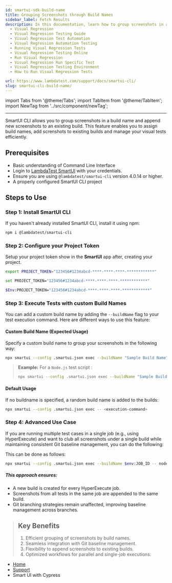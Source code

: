 ```yaml
---
id: smartui-sdk-build-name
title: Grouping Screenshots through Build Names
sidebar_label: Fetch Results
description: In this documentation, learn how to group screenshots in a single build across multiple executions.
  - Visual Regression
  - Visual Regression Testing Guide
  - Visual Regression Test Automation
  - Visual Regression Automation Testing
  - Running Visual Regression Tests
  - Visual Regression Testing Online
  - Run Visual Regression
  - Visual Regression Run Specific Test
  - Visual Regression Testing Environment
  - How to Run Visual Regression Tests

url: https://www.lambdatest.com/support/docs/smartui-cli/
slug: smartui-cli-build-name/
---
```


import Tabs from '@theme/Tabs';
import TabItem from '@theme/TabItem';
import NewTag from '../src/component/newTag';

---

<script type="application/ld+json"
      dangerouslySetInnerHTML={{ __html: JSON.stringify({
       "@context": "https://schema.org",
        "@type": "BreadcrumbList",
        "itemListElement": [{
          "@type": "ListItem",
          "position": 1,
          "name": "LambdaTest",
          "item": "https://www.lambdatest.com"
        },{
          "@type": "ListItem",
          "position": 2,
          "name": "Support",
          "item": "https://www.lambdatest.com/support/docs/"
        },{
          "@type": "ListItem",
          "position": 3,
          "name": "Smart Visual Testing",
          "item": "https://www.lambdatest.com/support/docs/smart-ui-cypress/"
        }]
      })
    }}
></script>

SmartUI CLI allows you to group screenshots in a build name and append new screenshots to an existing build. This feature enables you to assign build names, add screnshots to existing builds and manage your visual tests efficiently.


## Prerequisites

- Basic understanding of Command Line Interface
- Login to [LambdaTest SmartUI](https://smartui.lambdatest.com/) with your credentials.
- Ensure you are using `@lambdatest/smartui-cli` version 4.0.14 or higher.
- A properly configured SmartUI CLI project

## Steps to Use

### **Step 1:** Install SmartUI CLI

If you haven't already installed SmartUI CLI, install it using npm:

```bash
npm i @lambdatest/smartui-cli
```

### **Step 2:** Configure your Project Token

Setup your project token show in the **SmartUI** app after, creating your project.

<Tabs className="docs__val" groupId="language">
<TabItem value="MacOS/Linux" label="MacOS/Linux" default>

```bash
export PROJECT_TOKEN="123456#1234abcd-****-****-****-************"
```

</TabItem>
<TabItem value="Windows" label="Windows - CMD">

```bash
set PROJECT_TOKEN="123456#1234abcd-****-****-****-************"
```

</TabItem>
<TabItem value="Powershell" label="Windows-PS">

```bash
$Env:PROJECT_TOKEN="123456#1234abcd-****-****-****-************"
```
</TabItem>
</Tabs>

### **Step 3:** Execute Tests with custom Build Names

You can add a custom build name by adding the `--buildName` flag to your test execution command. Here are different ways to use this feature:

#### Custom Build Name (Expected Usage)
Specify a custom build name to group your screenshots in the following way:

```bash
npx smartui --config .smartui.json exec --buildName "Sample Build Name" -- <execution-command>
```
>**Example:**
 For a `Node.js` test script : 
>```bash
>npx smartui --config .smartui.json exec --buildName "Sample Build Name" -- node test.js
>```

#### Default Usage
If no buildname is specified, a random build name is added to the builds:

```bash
npx smartui --config .smartui.json exec -- <execution-command>
```



### **Step 4:** Advanced Use Case

If you are running multiple test cases in a single job (e.g., using HyperExecute) and want to club all screenshots under a single build while maintaining consistent Git baseline management, you can do the following:

This can be done as follows:

```bash
npx smartui --config .smartui.json exec --buildName $env:JOB_ID -- node test.js
```
##### This approach ensures:

- A new build is created for every HyperExecute job.
- Screenshots from all tests in the same job are appended to the same build.
- Git branching strategies remain unaffected, improving baseline management across branches.


>## Key Benefits
>1. Efficient grouping of screenshots by build names.
>2. Seamless integration with Git baseline management.
>3. Flexibility to append screenshots to existing builds.
>4. Optimized workflows for parallel and single-job executions.


<nav aria-label="breadcrumbs">
  <ul className="breadcrumbs">
    <li className="breadcrumbs__item">
      <a className="breadcrumbs__link" target="_self" href="https://www.lambdatest.com">
        Home
      </a>
    </li>
    <li className="breadcrumbs__item">
      <a className="breadcrumbs__link" target="_self" href="https://www.lambdatest.com/support/docs/">
        Support
      </a>
    </li>
    <li className="breadcrumbs__item breadcrumbs__item--active">
      <span className="breadcrumbs__link"> Smart UI with Cypress  </span>
    </li>
  </ul>
</nav>
